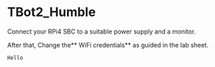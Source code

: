# TBot2_Humble

Connect your RPi4 SBC to a suitable power supply and a monitor.

After that, Change the** WiFi credentials** as guided in the lab sheet.

```
Hello
```
